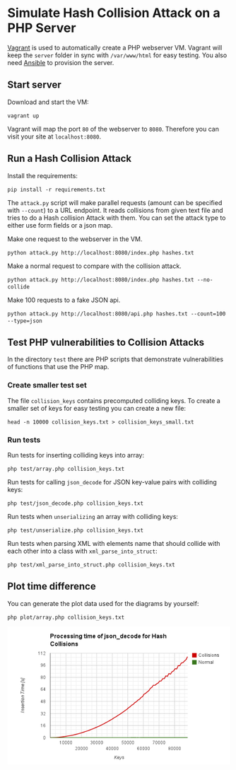 # Simulate Hash Collision Attack on a PHP Server

[Vagrant](https://www.vagrantup.com/downloads) is used to automatically create
a PHP webserver VM.
Vagrant will keep the `server` folder in sync with `/var/www/html` for easy testing.
You also need [Ansible](http://docs.ansible.com/intro_installation.html) to provision the server.

## Start server


Download and start the VM:

```
vagrant up
```

Vagrant will map the port `80` of the webserver to `8080`.
Therefore you can visit your site at `localhost:8080`.

## Run a Hash Collision Attack

Install the requirements:

```
pip install -r requirements.txt
```

The `attack.py` script will make parallel requests (amount can be specified with `--count`)
to a URL endpoint. It reads collisions from given text file and tries to do a
Hash collision Attack with them. You can set the attack type to either use form fields
or a json map.

Make one request to the webserver in the VM.

```
python attack.py http://localhost:8080/index.php hashes.txt
```

Make a normal request to compare with the collision attack.

```
python attack.py http://localhost:8080/index.php hashes.txt --no-collide
```

Make 100 requests to a fake JSON api.

```
python attack.py http://localhost:8080/api.php hashes.txt --count=100 --type=json
```

## Test PHP vulnerabilities to Collision Attacks

In the directory `test` there are PHP scripts that demonstrate vulnerabilities of
functions that use the PHP map.

### Create smaller test set

The file `collision_keys` contains precomputed colliding keys. To create
a smaller set of keys for easy testing you can create a new file:

```
head -n 10000 collision_keys.txt > collision_keys_small.txt
```

### Run tests

Run tests for inserting colliding keys into array:

```
php test/array.php collision_keys.txt
```
Run tests for calling `json_decode` for JSON key-value pairs with colliding keys:

```
php test/json_decode.php collision_keys.txt
```
Run tests when `unserializing` an array with colliding keys:

```
php test/unserialize.php collision_keys.txt
```

Run tests when parsing XML with elements name that should collide with each other
into a class with `xml_parse_into_struct`:

```
php test/xml_parse_into_struct.php collision_keys.txt
```

## Plot time difference

You can generate the plot data used for the diagrams by yourself:

```
php plot/array.php collision_keys.txt
```

![json_decode time compared for collisions](/plot/json_decode_time.png)
